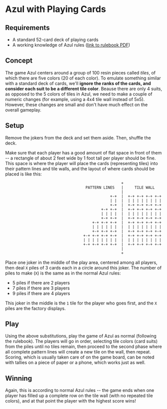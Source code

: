 # Azul with Playing Cards

## Requirements

- A standard 52-card deck of playing cards
- A working knowledge of Azul rules ([link to rulebook PDF](https://www.planbgames.com/en/index.php?controller=attachment&id_attachment=9))

## Concept

The game Azul centers around a group of 100 resin pieces called _tiles_, of which there are five colors (20 of each color). To emulate something similar with a standard deck of cards, we'll **ignore the ranks of the cards, and consider each suit to be a different tile color**. Beause there are only 4 suits, as opposed to the 5 colors of tiles in Azul, we need to make a couple of numeric changes (for example, using a 4x4 tile wall instead of 5x5). However, these changes are small and don't have much effect on the overall gameplay.

## Setup

Remove the jokers from the deck and set them aside. Then, shuffle the deck.

Make sure that each player has a good amount of flat space in front of them -- a rectangle of about 2 feet wide by 1 foot tall per player should be fine. This space is where the player will place the cards (representing tiles) into their pattern lines and tile walls, and the layout of where cards should be placed is like this:

```
                                                    +
                                    PATTERN LINES   |     TILE WALL
                                                    |
                                               +-+  |  +-+ +-+ +-+ +-+
                                               | |  |  | | | | | | | |
                                               +-+  |  +-+ +-+ +-+ +-+
                                           +-+ +-+  |  +-+ +-+ +-+ +-+
                                           | | | |  |  | | | | | | | |
                                           +-+ +-+  |  +-+ +-+ +-+ +-+
                                       +-+ +-+ +-+  |  +-+ +-+ +-+ +-+
                                       | | | | | |  |  | | | | | | | |
                                       +-+ +-+ +-+  |  +-+ +-+ +-+ +-+
                                   +-+ +-+ +-+ +-+  |  +-+ +-+ +-+ +-+
                                   | | | | | | | |  |  | | | | | | | |
                                   +-+ +-+ +-+ +-+  |  +-+ +-+ +-+ +-+
                                                    |
                                                    +
```

Place one joker in the middle of the play area, centered among all players, then deal `X` piles of 3 cards each in a circle around this joker. The number of piles to make (`X`) is the same as in the normal Azul rules:

  - 5 piles if there are 2 players
  - 7 piles if there are 3 players
  - 9 piles if there are 4 players

This joker in the middle is the `1` tile for the player who goes first, and the `X` piles are the factory displays.

## Play

Using the above substitutions, play the game of Azul as normal (following the rulebook). The players will go in order, selecting tile colors (card suits) from the piles until no tiles remain, then proceed to the second phase where all complete pattern lines will create a new tile on the wall, then repeat. Scoring, which is usually taken care of on the game board, can be noted with tallies on a piece of paper or a phone, which works just as well.

## Winning

Again, this is according to normal Azul rules -- the game ends when one player has filled up a complete row on the tile wall (with no repeated tile colors), and at that point the player with the highest score wins!
